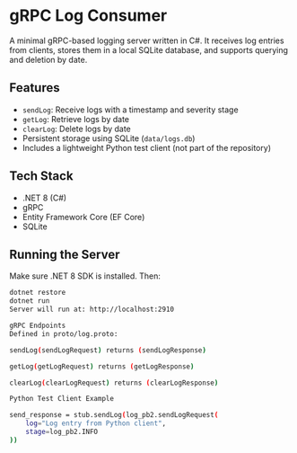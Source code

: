 # gRPC Log Consumer 

A minimal gRPC-based logging server written in C#. It receives log entries from clients, stores them in a local SQLite database, and supports querying and deletion by date.

## Features

- `sendLog`: Receive logs with a timestamp and severity stage
- `getLog`: Retrieve logs by date
- `clearLog`: Delete logs by date
- Persistent storage using SQLite (`data/logs.db`)
- Includes a lightweight Python test client (not part of the repository)

## Tech Stack

- .NET 8 (C#)
- gRPC
- Entity Framework Core (EF Core)
- SQLite

## Running the Server

Make sure .NET 8 SDK is installed. Then:

```bash
dotnet restore
dotnet run
Server will run at: http://localhost:2910

gRPC Endpoints
Defined in proto/log.proto:

sendLog(sendLogRequest) returns (sendLogResponse)

getLog(getLogRequest) returns (getLogResponse)

clearLog(clearLogRequest) returns (clearLogResponse)

Python Test Client Example

send_response = stub.sendLog(log_pb2.sendLogRequest(
    log="Log entry from Python client",
    stage=log_pb2.INFO
))